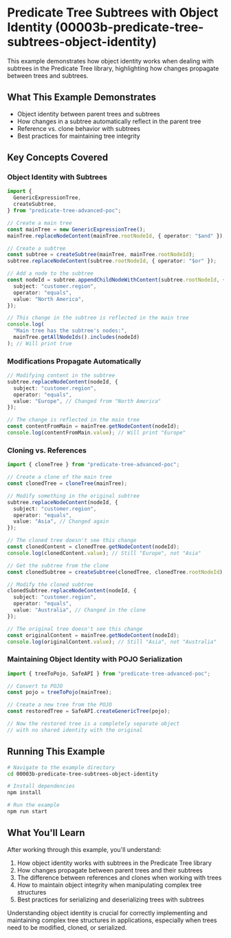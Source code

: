 # Predicate Tree Subtrees with Object Identity (00003b-predicate-tree-subtrees-object-identity)

This example demonstrates how object identity works when dealing with subtrees in the Predicate Tree library, highlighting how changes propagate between trees and subtrees.

## What This Example Demonstrates

- Object identity between parent trees and subtrees
- How changes in a subtree automatically reflect in the parent tree
- Reference vs. clone behavior with subtrees
- Best practices for maintaining tree integrity

## Key Concepts Covered

### Object Identity with Subtrees

```typescript
import {
  GenericExpressionTree,
  createSubtree,
} from "predicate-tree-advanced-poc";

// Create a main tree
const mainTree = new GenericExpressionTree();
mainTree.replaceNodeContent(mainTree.rootNodeId, { operator: "$and" });

// Create a subtree
const subtree = createSubtree(mainTree, mainTree.rootNodeId);
subtree.replaceNodeContent(subtree.rootNodeId, { operator: "$or" });

// Add a node to the subtree
const nodeId = subtree.appendChildNodeWithContent(subtree.rootNodeId, {
  subject: "customer.region",
  operator: "equals",
  value: "North America",
});

// This change in the subtree is reflected in the main tree
console.log(
  "Main tree has the subtree's nodes:",
  mainTree.getAllNodeIds().includes(nodeId)
); // Will print true
```

### Modifications Propagate Automatically

```typescript
// Modifying content in the subtree
subtree.replaceNodeContent(nodeId, {
  subject: "customer.region",
  operator: "equals",
  value: "Europe", // Changed from "North America"
});

// The change is reflected in the main tree
const contentFromMain = mainTree.getNodeContent(nodeId);
console.log(contentFromMain.value); // Will print "Europe"
```

### Cloning vs. References

```typescript
import { cloneTree } from "predicate-tree-advanced-poc";

// Create a clone of the main tree
const clonedTree = cloneTree(mainTree);

// Modify something in the original subtree
subtree.replaceNodeContent(nodeId, {
  subject: "customer.region",
  operator: "equals",
  value: "Asia", // Changed again
});

// The cloned tree doesn't see this change
const clonedContent = clonedTree.getNodeContent(nodeId);
console.log(clonedContent.value); // Still "Europe", not "Asia"

// Get the subtree from the clone
const clonedSubtree = createSubtree(clonedTree, clonedTree.rootNodeId);

// Modify the cloned subtree
clonedSubtree.replaceNodeContent(nodeId, {
  subject: "customer.region",
  operator: "equals",
  value: "Australia", // Changed in the clone
});

// The original tree doesn't see this change
const originalContent = mainTree.getNodeContent(nodeId);
console.log(originalContent.value); // Still "Asia", not "Australia"
```

### Maintaining Object Identity with POJO Serialization

```typescript
import { treeToPojo, SafeAPI } from "predicate-tree-advanced-poc";

// Convert to POJO
const pojo = treeToPojo(mainTree);

// Create a new tree from the POJO
const restoredTree = SafeAPI.createGenericTree(pojo);

// Now the restored tree is a completely separate object
// with no shared identity with the original
```

## Running This Example

```bash
# Navigate to the example directory
cd 00003b-predicate-tree-subtrees-object-identity

# Install dependencies
npm install

# Run the example
npm run start
```

## What You'll Learn

After working through this example, you'll understand:

1. How object identity works with subtrees in the Predicate Tree library
2. How changes propagate between parent trees and their subtrees
3. The difference between references and clones when working with trees
4. How to maintain object integrity when manipulating complex tree structures
5. Best practices for serializing and deserializing trees with subtrees

Understanding object identity is crucial for correctly implementing and maintaining complex tree structures in applications, especially when trees need to be modified, cloned, or serialized.
